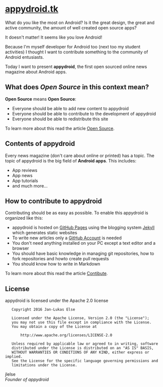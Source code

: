 # [appydroid.tk](https://appydroid.tk)

What do you like the most on Android? Is it the great design, the great and active community, the amount of well created open source apps?

It doesn't matter! It seems like you love Android!

Because I'm myself developer for Android too (next too my student activities) I thought I want to contribute something to the community of Android entusiasts.

Today I want to present **appydroid**, the first open sourced online news magazine about Android apps.

## What does *Open Source* in this context mean?

**Open Source** means **Open Source**:

* Everyone should be able to add new content to appydroid
* Everyone should be able to contribute to the development of appydroid
* Everyone should be able to redistribute this site

To learn more about this read the article [Open Source](https://appydroid.tk/open-source).

## Contents of appydroid

Every news magazine (don't care about online or printed) has a topic. The topic of appydroid is the big field of **Android apps**. This includes:

* App reviews
* App news
* App tutorials
* and much more...

## How to contribute to appydroid

Contributing should be as easy as possible. To enable this appydroid is organized like this:

* appydroid is hosted on [GitHub Pages](https://pages.github.com/) using the blogging system [Jekyll](http://jekyllrb.com/) which generates static websites
* To write new articles only a [GitHub Account](https://github.com/join) is needed
* You don't need anything installed on your PC except a text editor and a browser
* You should have basic knowledge in managing git repositories, how to fork repositories and howto create pull requests
* You should know how to write in Markdown

To learn more about this read the article [Contibute](https://appydroid.tk/contribute).

## License

appydroid is licensed under the Apache 2.0 license

```
   Copyright 2016 Jan-Lukas Else

   Licensed under the Apache License, Version 2.0 (the "License");
   you may not use this file except in compliance with the License.
   You may obtain a copy of the License at

       http://www.apache.org/licenses/LICENSE-2.0

   Unless required by applicable law or agreed to in writing, software
   distributed under the License is distributed on an "AS IS" BASIS,
   WITHOUT WARRANTIES OR CONDITIONS OF ANY KIND, either express or implied.
   See the License for the specific language governing permissions and
   limitations under the License.
```

jlelse  
*Founder of appydroid*